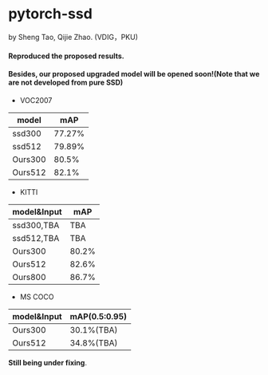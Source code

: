 # pytorch-ssd

by Sheng Tao, Qijie Zhao. (VDIG，PKU)

#### Reproduced the proposed results.

#### Besides, our proposed upgraded model will be opened soon!(Note that we are not developed from pure SSD)
- VOC2007

model | mAP
---|---
ssd300 | 77.27%
ssd512 | 79.89%
Ours300 | 80.5%
Ours512 | 82.1%




- KITTI

model&Input | mAP
---|---
ssd300,TBA | TBA
ssd512,TBA | TBA
Ours300 | 80.2%
Ours512 | 82.6%
Ours800 | 86.7%

- MS COCO

model&Input | mAP(0.5:0.95)
---|---
Ours300|30.1%(TBA)
Ours512|34.8%(TBA)

**Still being under fixing**.

